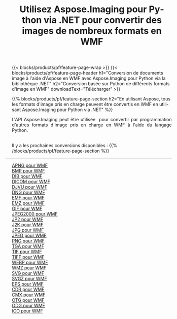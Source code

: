 ﻿---
title: Utilisez Aspose.Imaging pour Python via .NET pour convertir des images de nombreux formats en WMF 
weight: 3920
url: /fr/python-net/conversion/to/wmf 
lang: fr
langdirlevel: 2
locales: zh-hans,ja,it,ru,de,es,fr,nl,id,lt,pl,pt,vi,tr,ko,zh-hant,ar,hi,th,sv,cs,uk,he
description: Vous pouvez utiliser Aspose.Imaging pour Python via la bibliothèque .NET pour convertir une variété de formats en WMF
---

{{< blocks/products/pf/feature-page-wrap >}}
{{< blocks/products/pf/feature-page-header h1="Conversion de documents image à l'aide d'Aspose en WMF avec Aspose.Imaging pour Python via la bibliothèque .NET" h2="Conversion basée sur Python de différents formats d'image en WMF" downloadText="Télécharger" >}}


{{% blocks/products/pf/feature-page-section  h2="En utilisant Aspose, tous les formats d'image pris en charge peuvent être convertis en WMF en utilisant Aspose.Imaging pour Python via .NET" %}}
<p align=justify>L'API Aspose.Imaging peut être utilisée  pour convertir par programmation d'autres formats d'image pris en charge en WMF à l'aide du langage Python.</p>
<br/>
Il y a les prochaines conversions disponibles :
{{% /blocks/products/pf/feature-page-section %}}
<div class="container-fluid productfamilypage bg-gray">
    <div class="convertypes bg-gray agp-content section">
        <div class="container">
		<hr style="margin-left:-20px;"/>
		<div class="row other-converters">
		    <div class='col-md-2 other-converter remove-lp remove-rp'><a href="/imaging/fr/python-net/conversion/apng-to-wmf" >APNG pour WMF</a></div>
<div class='col-md-2 other-converter remove-lp remove-rp'><a href="/imaging/fr/python-net/conversion/bmp-to-wmf" >BMP pour WMF</a></div>
<div class='col-md-2 other-converter remove-lp remove-rp'><a href="/imaging/fr/python-net/conversion/dib-to-wmf" >DIB pour WMF</a></div>
<div class='col-md-2 other-converter remove-lp remove-rp'><a href="/imaging/fr/python-net/conversion/dicom-to-wmf" >DICOM pour WMF</a></div>
<div class='col-md-2 other-converter remove-lp remove-rp'><a href="/imaging/fr/python-net/conversion/djvu-to-wmf" >DJVU pour WMF</a></div>
<div class='col-md-2 other-converter remove-lp remove-rp'><a href="/imaging/fr/python-net/conversion/dng-to-wmf" >DNG pour WMF</a></div>
<div class='col-md-2 other-converter remove-lp remove-rp'><a href="/imaging/fr/python-net/conversion/emf-to-wmf" >EMF pour WMF</a></div>
<div class='col-md-2 other-converter remove-lp remove-rp'><a href="/imaging/fr/python-net/conversion/emz-to-wmf" >EMZ pour WMF</a></div>
<div class='col-md-2 other-converter remove-lp remove-rp'><a href="/imaging/fr/python-net/conversion/gif-to-wmf" >GIF pour WMF</a></div>
<div class='col-md-2 other-converter remove-lp remove-rp'><a href="/imaging/fr/python-net/conversion/jpeg2000-to-wmf" >JPEG2000 pour WMF</a></div>
<div class='col-md-2 other-converter remove-lp remove-rp'><a href="/imaging/fr/python-net/conversion/jp2-to-wmf" >JP2 pour WMF</a></div>
<div class='col-md-2 other-converter remove-lp remove-rp'><a href="/imaging/fr/python-net/conversion/j2k-to-wmf" >J2K pour WMF</a></div>
<div class='col-md-2 other-converter remove-lp remove-rp'><a href="/imaging/fr/python-net/conversion/jpg-to-wmf" >JPG pour WMF</a></div>
<div class='col-md-2 other-converter remove-lp remove-rp'><a href="/imaging/fr/python-net/conversion/jpeg-to-wmf" >JPEG pour WMF</a></div>
<div class='col-md-2 other-converter remove-lp remove-rp'><a href="/imaging/fr/python-net/conversion/png-to-wmf" >PNG pour WMF</a></div>
<div class='col-md-2 other-converter remove-lp remove-rp'><a href="/imaging/fr/python-net/conversion/tga-to-wmf" >TGA pour WMF</a></div>
<div class='col-md-2 other-converter remove-lp remove-rp'><a href="/imaging/fr/python-net/conversion/tif-to-wmf" >TIF pour WMF</a></div>
<div class='col-md-2 other-converter remove-lp remove-rp'><a href="/imaging/fr/python-net/conversion/tiff-to-wmf" >TIFF pour WMF</a></div>
<div class='col-md-2 other-converter remove-lp remove-rp'><a href="/imaging/fr/python-net/conversion/webp-to-wmf" >WEBP pour WMF</a></div>
<div class='col-md-2 other-converter remove-lp remove-rp'><a href="/imaging/fr/python-net/conversion/wmz-to-wmf" >WMZ pour WMF</a></div>
<div class='col-md-2 other-converter remove-lp remove-rp'><a href="/imaging/fr/python-net/conversion/svg-to-wmf" >SVG pour WMF</a></div>
<div class='col-md-2 other-converter remove-lp remove-rp'><a href="/imaging/fr/python-net/conversion/svgz-to-wmf" >SVGZ pour WMF</a></div>
<div class='col-md-2 other-converter remove-lp remove-rp'><a href="/imaging/fr/python-net/conversion/eps-to-wmf" >EPS pour WMF</a></div>
<div class='col-md-2 other-converter remove-lp remove-rp'><a href="/imaging/fr/python-net/conversion/cdr-to-wmf" >CDR pour WMF</a></div>
<div class='col-md-2 other-converter remove-lp remove-rp'><a href="/imaging/fr/python-net/conversion/cmx-to-wmf" >CMX pour WMF</a></div>
<div class='col-md-2 other-converter remove-lp remove-rp'><a href="/imaging/fr/python-net/conversion/otg-to-wmf" >OTG pour WMF</a></div>
<div class='col-md-2 other-converter remove-lp remove-rp'><a href="/imaging/fr/python-net/conversion/odg-to-wmf" >ODG pour WMF</a></div>
<div class='col-md-2 other-converter remove-lp remove-rp'><a href="/imaging/fr/python-net/conversion/ico-to-wmf" >ICO pour WMF</a></div>
                </div>
        </div>
    </div>
</div>
<br/>

